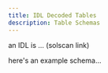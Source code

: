 ```yaml
---
title: IDL Decoded Tables
description: Table Schemas
---
```


an IDL is ... (solscan link)

here's an example schema... 